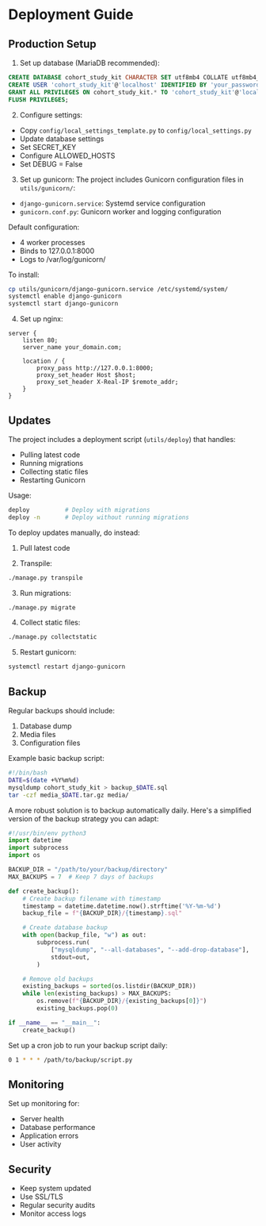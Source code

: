 # Deployment Guide

## Production Setup

1. Set up database (MariaDB recommended):
```sql
CREATE DATABASE cohort_study_kit CHARACTER SET utf8mb4 COLLATE utf8mb4_unicode_ci;
CREATE USER 'cohort_study_kit'@'localhost' IDENTIFIED BY 'your_password';
GRANT ALL PRIVILEGES ON cohort_study_kit.* TO 'cohort_study_kit'@'localhost';
FLUSH PRIVILEGES;
```

2. Configure settings:
- Copy `config/local_settings_template.py` to `config/local_settings.py`
- Update database settings
- Set SECRET_KEY
- Configure ALLOWED_HOSTS
- Set DEBUG = False

3. Set up gunicorn:
The project includes Gunicorn configuration files in `utils/gunicorn/`:
- `django-gunicorn.service`: Systemd service configuration
- `gunicorn.conf.py`: Gunicorn worker and logging configuration

Default configuration:
- 4 worker processes
- Binds to 127.0.0.1:8000
- Logs to /var/log/gunicorn/

To install:
```bash
cp utils/gunicorn/django-gunicorn.service /etc/systemd/system/
systemctl enable django-gunicorn
systemctl start django-gunicorn
```

4. Set up nginx:
```nginx
server {
    listen 80;
    server_name your_domain.com;

    location / {
        proxy_pass http://127.0.0.1:8000;
        proxy_set_header Host $host;
        proxy_set_header X-Real-IP $remote_addr;
    }
}
```

## Updates

The project includes a deployment script (`utils/deploy`) that handles:
- Pulling latest code
- Running migrations
- Collecting static files
- Restarting Gunicorn

Usage:
```bash
deploy          # Deploy with migrations
deploy -n       # Deploy without running migrations
```

To deploy updates manually, do instead:

1. Pull latest code

2. Transpile:
```bash
./manage.py transpile
```

3. Run migrations:
```bash
./manage.py migrate
```

4. Collect static files:
```bash
./manage.py collectstatic
```

5. Restart gunicorn:
```bash
systemctl restart django-gunicorn
```

## Backup

Regular backups should include:
1. Database dump
2. Media files
3. Configuration files

Example basic backup script:
```bash
#!/bin/bash
DATE=$(date +%Y%m%d)
mysqldump cohort_study_kit > backup_$DATE.sql
tar -czf media_$DATE.tar.gz media/
```

A more robust solution is to backup automatically daily. Here's a simplified version of the backup strategy you can adapt:

```python
#!/usr/bin/env python3
import datetime
import subprocess
import os

BACKUP_DIR = "/path/to/your/backup/directory"
MAX_BACKUPS = 7  # Keep 7 days of backups

def create_backup():
    # Create backup filename with timestamp
    timestamp = datetime.datetime.now().strftime('%Y-%m-%d')
    backup_file = f"{BACKUP_DIR}/{timestamp}.sql"

    # Create database backup
    with open(backup_file, "w") as out:
        subprocess.run(
            ["mysqldump", "--all-databases", "--add-drop-database"],
            stdout=out,
        )

    # Remove old backups
    existing_backups = sorted(os.listdir(BACKUP_DIR))
    while len(existing_backups) > MAX_BACKUPS:
        os.remove(f"{BACKUP_DIR}/{existing_backups[0]}")
        existing_backups.pop(0)

if __name__ == "__main__":
    create_backup()
```

Set up a cron job to run your backup script daily:
```bash
0 1 * * * /path/to/backup/script.py
```

## Monitoring

Set up monitoring for:
- Server health
- Database performance
- Application errors
- User activity

## Security

- Keep system updated
- Use SSL/TLS
- Regular security audits
- Monitor access logs
